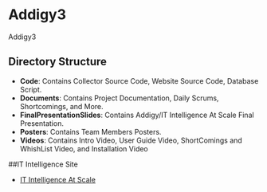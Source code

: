# Addigy3
Addigy3

## Directory Structure
* **Code**:                          Contains Collector Source Code, Website Source Code, Database Script.
* **Documents**:                     Contains Project Documentation, Daily Scrums, Shortcomings, and More.
* **FinalPresentationSlides**:       Contains Addigy/IT Intelligence At Scale Final Presentation.
* **Posters**:                       Contains Team Members Posters.
* **Videos**:                        Contains Intro Video, User Guide Video, ShortComings and WhishList Video, and Installation Video

##IT Intelligence Site
* [IT Intelligence At Scale](http://wda-dev.cis.fiu.edu/)
